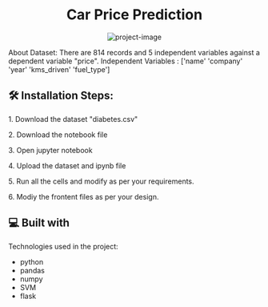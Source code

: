 <h1 align="center" id="title">Car Price Prediction</h1>

<p align="center"><img src="https://socialify.git.ci/RishabhKumar25/car-price-predictor/image?description=1&amp;descriptionEditable=A%20machine%20learning%20project%20that%20is%20trained%20on%20various%20parameters%20to%20make%20predictions%20on%20car%20price&amp;language=1&amp;name=1&amp;owner=1&amp;theme=Light" alt="project-image"></p>

<p id="description">About Dataset: There are 814 records and 5 independent variables against a dependent variable "price". Independent Variables : ['name' 'company' 'year' 'kms_driven' 'fuel_type']</p>

<h2>🛠️ Installation Steps:</h2>

<p>1. Download the dataset "diabetes.csv"</p>

<p>2. Download the notebook file</p>

<p>3. Open jupyter notebook</p>

<p>4. Upload the dataset and ipynb file</p>

<p>5. Run all the cells and modify as per your requirements.</p>

<p>6. Modiy the frontent files as per your design.</p>

  
  
<h2>💻 Built with</h2>

Technologies used in the project:

*   python
*   pandas
*   numpy
*   SVM
*   flask
